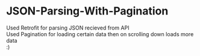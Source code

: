 # JSON-Parsing-With-Pagination
Used Retrofit for parsing JSON recieved from API <br>
Used Pagination for loading certain data then on scrolling down loads more data <br> :)
